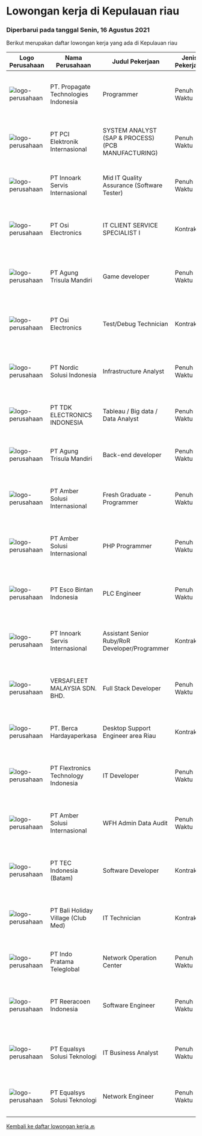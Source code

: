 
  # Lowongan kerja di Kepulauan riau

  ### Diperbarui pada tanggal Senin, 16 Agustus 2021

  Berikut merupakan daftar lowongan kerja yang ada di Kepulauan riau

  |Logo Perusahaan | Nama Perusahaan | Judul Pekerjaan | Jenis Pekerjaan | Gaji Pekerjaan | Lokasi | Deskripsi | Tanggal diunggah | Pranala |
  | -------------- | --------------- | --------------- | --------- | --------- | -------------- | ------- | ----------- | ----------- |
  |![logo-perusahaan](https://us.123rf.com/450wm/pavelstasevich/pavelstasevich1811/pavelstasevich181101027/112815900-stock-vector-no-image-available-icon-flat-vector.jpg?ver=6)|PT. Propagate Technologies Indonesia|Programmer|Penuh Waktu|---|Batam|Candidate must possess at least Bachelor's Degree in Computer Science/Information Technology or equivalent. At least 2 Year(s) of working experience...|Minggu, 15 Agustus 2021|https://www.jobstreet.co.id/id/job/programmer-3594782?token=0~feba9efe-2626-4e33-b883-040f852b4bff&sectionRank=1&jobId=jobstreet-id-job-3594782|
|![logo-perusahaan](https://image-service-cdn.seek.com.au/daa97ff1abf4e9ff1f739c9f7b4f75a273868bb0/ee4dce1061f3f616224767ad58cb2fc751b8d2dc)|PT PCI Elektronik Internasional|SYSTEM ANALYST (SAP & PROCESS) (PCB MANUFACTURING)|Penuh Waktu|---|Batam|Responsibilities : Work closely with process owners and users on business needs for SAP improvement implementation Provided solutions according to SAP...|Minggu, 15 Agustus 2021|https://www.jobstreet.co.id/id/job/system-analyst-sap-process-pcb-manufacturing-3595424?token=0~feba9efe-2626-4e33-b883-040f852b4bff&sectionRank=2&jobId=jobstreet-id-job-3595424|
|![logo-perusahaan](https://image-service-cdn.seek.com.au/03d5b2909306d41d8d881d2ac7cfb4a0d8a47045/ee4dce1061f3f616224767ad58cb2fc751b8d2dc)|PT Innoark Servis Internasional|Mid IT Quality Assurance (Software Tester)|Penuh Waktu|---|Batam|Execute all testing tasks based on the test scenarios. Build test scenarios based on the business requirements. Build test cases for the agreed test...|Sabtu, 14 Agustus 2021|https://www.jobstreet.co.id/id/job/mid-it-quality-assurance-software-tester-3593335?token=0~feba9efe-2626-4e33-b883-040f852b4bff&sectionRank=3&jobId=jobstreet-id-job-3593335|
|![logo-perusahaan](https://image-service-cdn.seek.com.au/6bf802c6cec024c241df44e30bad0986338cd938/ee4dce1061f3f616224767ad58cb2fc751b8d2dc)|PT Osi Electronics|IT CLIENT SERVICE SPECIALIST I|Kontrak|---|Batam|Install and configure software and computer systems. Troubleshoot and resolve issues with software or hardware. Network setup and configuration. Walk...|Kamis, 12 Agustus 2021|https://www.jobstreet.co.id/id/job/it-client-service-specialist-i-3598668?token=0~feba9efe-2626-4e33-b883-040f852b4bff&sectionRank=4&jobId=jobstreet-id-job-3598668|
|![logo-perusahaan](https://image-service-cdn.seek.com.au/6306e67940498d3926db1dc3b6d5982a669ee958/ee4dce1061f3f616224767ad58cb2fc751b8d2dc)|PT Agung Trisula Mandiri|Game developer|Penuh Waktu|Rp. 4.200.000-Rp. 7.000.000|Batam|Responsibilities: Development of cross platform web and mobile games Deal with clients data, feeds and designs. Co- operation with other development...|Kamis, 12 Agustus 2021|https://www.jobstreet.co.id/id/job/game-developer-3587766?token=0~feba9efe-2626-4e33-b883-040f852b4bff&sectionRank=5&jobId=jobstreet-id-job-3587766|
|![logo-perusahaan](https://image-service-cdn.seek.com.au/6bf802c6cec024c241df44e30bad0986338cd938/ee4dce1061f3f616224767ad58cb2fc751b8d2dc)|PT Osi Electronics|Test/Debug Technician|Kontrak|---|Batam|Setup the ICT / FP and FCT tester in accordance with the production schedule, control and ensure the tester runs well. Perform maintenance processes...|Kamis, 12 Agustus 2021|https://www.jobstreet.co.id/id/job/test-debug-technician-3598653?token=0~feba9efe-2626-4e33-b883-040f852b4bff&sectionRank=6&jobId=jobstreet-id-job-3598653|
|![logo-perusahaan](https://image-service-cdn.seek.com.au/eeba5e0742cad4113db9d930901144d067a8e937/ee4dce1061f3f616224767ad58cb2fc751b8d2dc)|PT Nordic Solusi Indonesia|Infrastructure Analyst|Penuh Waktu|---|Batam|Preferably someone with a Bachelor Degree in Computer Science English conversation is a must CLOUD ENGINEER experience is a huge plus, especially in...|Jumat, 13 Agustus 2021|https://www.jobstreet.co.id/id/job/infrastructure-analyst-3600568?token=0~feba9efe-2626-4e33-b883-040f852b4bff&sectionRank=7&jobId=jobstreet-id-job-3600568|
|![logo-perusahaan](https://image-service-cdn.seek.com.au/abf296bd91f8d6875073b1d919f8980bdd50bf3a/ee4dce1061f3f616224767ad58cb2fc751b8d2dc)|PT TDK ELECTRONICS INDONESIA|Tableau / Big data / Data Analyst|Penuh Waktu|---|Kepulauan Riau|Creating visualizations for the data extracted with the help of Tableau Identifying patterns and meaningful insights from data by analyzing it...|Selasa, 10 Agustus 2021|https://www.jobstreet.co.id/id/job/tableau-big-data-data-analyst-3597791?token=0~feba9efe-2626-4e33-b883-040f852b4bff&sectionRank=8&jobId=jobstreet-id-job-3597791|
|![logo-perusahaan](https://image-service-cdn.seek.com.au/6306e67940498d3926db1dc3b6d5982a669ee958/ee4dce1061f3f616224767ad58cb2fc751b8d2dc)|PT Agung Trisula Mandiri|Back-end developer|Penuh Waktu|Rp. 4.000.000-Rp. 7.000.000|Batam|Responsibilities: Participate in the entire application lifecycle, focusing on coding and debugging. Write clean code to develop functional web...|Kamis, 12 Agustus 2021|https://www.jobstreet.co.id/id/job/back-end-developer-3587758?token=0~feba9efe-2626-4e33-b883-040f852b4bff&sectionRank=9&jobId=jobstreet-id-job-3587758|
|![logo-perusahaan](https://us.123rf.com/450wm/pavelstasevich/pavelstasevich1811/pavelstasevich181101027/112815900-stock-vector-no-image-available-icon-flat-vector.jpg?ver=6)|PT Amber Solusi Internasional|Fresh Graduate - Programmer|Penuh Waktu|Rp. 5.000.000-Rp. 6.000.000|Makassar|Deskripsi PekerjaanProgrammerAmbersof is looking for a group of talents as programmer. Requirements: Stable internet connection at home is a must Have...|Senin, 09 Agustus 2021|https://www.jobstreet.co.id/id/job/fresh-graduate-programmer-3596976?token=0~feba9efe-2626-4e33-b883-040f852b4bff&sectionRank=10&jobId=jobstreet-id-job-3596976|
|![logo-perusahaan](https://us.123rf.com/450wm/pavelstasevich/pavelstasevich1811/pavelstasevich181101027/112815900-stock-vector-no-image-available-icon-flat-vector.jpg?ver=6)|PT Amber Solusi Internasional|PHP Programmer|Penuh Waktu|---|Makassar|PHP ProgrammerRequirements: At least 5 years of solid hands-on experience in web development Required skills: MYSQL, CSS, HTML, Javascript, PHP...|Selasa, 10 Agustus 2021|https://www.jobstreet.co.id/id/job/php-programmer-3598232?token=0~feba9efe-2626-4e33-b883-040f852b4bff&sectionRank=11&jobId=jobstreet-id-job-3598232|
|![logo-perusahaan](https://image-service-cdn.seek.com.au/d7d3be70a701514214ce2eb78cd153e22cc97501/ee4dce1061f3f616224767ad58cb2fc751b8d2dc)|PT Esco Bintan Indonesia|PLC Engineer|Penuh Waktu|Rp. 5.000.000-Rp. 7.500.000|Bintan|Dear Applicants,Perusahaan kami tidak pernah memungut modus keuntungan apapun dalam proses rekrutmen, mohon abaikan jika ada pihak yang tidak...|Senin, 09 Agustus 2021|https://www.jobstreet.co.id/id/job/plc-engineer-3596408?token=0~feba9efe-2626-4e33-b883-040f852b4bff&sectionRank=12&jobId=jobstreet-id-job-3596408|
|![logo-perusahaan](https://image-service-cdn.seek.com.au/03d5b2909306d41d8d881d2ac7cfb4a0d8a47045/ee4dce1061f3f616224767ad58cb2fc751b8d2dc)|PT Innoark Servis Internasional|Assistant Senior Ruby/RoR Developer/Programmer|Kontrak|---|Batam|Responsibilities: Working on project-based requirements Providing solution for issues Providing idea to maintain and improve current working system Be...|Senin, 09 Agustus 2021|https://www.jobstreet.co.id/id/job/assistant-senior-ruby-ror-developer-programmer-3596734?token=0~feba9efe-2626-4e33-b883-040f852b4bff&sectionRank=13&jobId=jobstreet-id-job-3596734|
|![logo-perusahaan](https://image-service-cdn.seek.com.au/00549c23353df13ea823b9c1e5ee414bcabdc502/ee4dce1061f3f616224767ad58cb2fc751b8d2dc)|VERSAFLEET MALAYSIA SDN. BHD.|Full Stack Developer|Penuh Waktu|Rp. 800-Rp. 950|Jakarta Raya|FULL STACK DEVELOPERWe are looking for sharp, creative folks who learn fast and are independent to join a tech-savvy team of geeks full of energy,...|Jumat, 06 Agustus 2021|https://www.jobstreet.co.id/id/job/full-stack-developer-4628952/origin/my?token=0~feba9efe-2626-4e33-b883-040f852b4bff&sectionRank=14&jobId=jobstreet-my-job-4628952|
|![logo-perusahaan](https://image-service-cdn.seek.com.au/0c900ac2b5b1a2cf9bee651ce5d069e68ff14c92/ee4dce1061f3f616224767ad58cb2fc751b8d2dc)|PT. Berca Hardayaperkasa|Desktop Support Engineer area Riau|Kontrak|---|Kepulauan Riau|Responsibilities : Analyzing, diagnosing, and installation to several areas including desktop hardware, operating systems (Windows 7/8/10),...|Rabu, 04 Agustus 2021|https://www.jobstreet.co.id/id/job/desktop-support-engineer-area-riau-3592605?token=0~feba9efe-2626-4e33-b883-040f852b4bff&sectionRank=15&jobId=jobstreet-id-job-3592605|
|![logo-perusahaan](https://image-service-cdn.seek.com.au/a2d2e4f9664dcaaa1f379292808cfa099f9db547/ee4dce1061f3f616224767ad58cb2fc751b8d2dc)|PT Flextronics Technology Indonesia|IT Developer|Penuh Waktu|---|Kepulauan Riau|The IT Developer will be based in Batam, Indonesia. Mainly responsible for the analysis, design, development, testing and implementation of company's...|Jumat, 06 Agustus 2021|https://www.jobstreet.co.id/id/job/it-developer-3583223?token=0~feba9efe-2626-4e33-b883-040f852b4bff&sectionRank=16&jobId=jobstreet-id-job-3583223|
|![logo-perusahaan](https://us.123rf.com/450wm/pavelstasevich/pavelstasevich1811/pavelstasevich181101027/112815900-stock-vector-no-image-available-icon-flat-vector.jpg?ver=6)|PT Amber Solusi Internasional|WFH Admin Data Audit|Penuh Waktu|---|Bali|Job Responsibilities: Data extraction, preparation, formula-calculation, formatting, cleaning up (this can be for item master data, pricing, customer...|Rabu, 04 Agustus 2021|https://www.jobstreet.co.id/id/job/wfh-admin-data-audit-3592720?token=0~feba9efe-2626-4e33-b883-040f852b4bff&sectionRank=17&jobId=jobstreet-id-job-3592720|
|![logo-perusahaan](https://image-service-cdn.seek.com.au/e5fa2b81daae9047d0ab4f6ef4822f50e1c8f8bd/ee4dce1061f3f616224767ad58cb2fc751b8d2dc)|PT TEC Indonesia (Batam)|Software Developer|Kontrak|---|Batam|Requirement: Excellent C# programming skill with 2-5 years experience in a C#.Net Software Developer Excellent and thorough understanding of the...|Sabtu, 07 Agustus 2021|https://www.jobstreet.co.id/id/job/software-developer-3595684?token=0~feba9efe-2626-4e33-b883-040f852b4bff&sectionRank=18&jobId=jobstreet-id-job-3595684|
|![logo-perusahaan](https://image-service-cdn.seek.com.au/917b468d55b856a0d1c2bae99dc536cf0750b7e3/ee4dce1061f3f616224767ad58cb2fc751b8d2dc)|PT Bali Holiday Village (Club Med)|IT Technician|Kontrak|---|Bintan|Under responsibility of Technical Services Manager. To ensure the maintenance and repairing of IT and other low voltage electrical equipment of the...|Senin, 02 Agustus 2021|https://www.jobstreet.co.id/id/job/it-technician-3591208?token=0~feba9efe-2626-4e33-b883-040f852b4bff&sectionRank=19&jobId=jobstreet-id-job-3591208|
|![logo-perusahaan](https://image-service-cdn.seek.com.au/ec7d7de8d77fdd337e7f4db1fb5a4bd6cd738c88/ee4dce1061f3f616224767ad58cb2fc751b8d2dc)|PT Indo Pratama Teleglobal|Network Operation Center|Penuh Waktu|---|Batam|Monitoring 24/7 Shifting 1st line troubleshooting Eskalasi gangguan ke team terkait Daily checklist dan handover shifting Persyaratan:  Pendidikan...|Rabu, 21 Juli 2021|https://www.jobstreet.co.id/id/job/network-operation-center-3581595?token=0~feba9efe-2626-4e33-b883-040f852b4bff&sectionRank=20&jobId=jobstreet-id-job-3581595|
|![logo-perusahaan](https://image-service-cdn.seek.com.au/937201ecb5f79152c7101de1a55ef90302a01e10/ee4dce1061f3f616224767ad58cb2fc751b8d2dc)|PT Reeracoen Indonesia|Software Engineer|Penuh Waktu|Rp. 15.000.000-Rp. 20.000.000|Jakarta Raya|SOFTWARE ENGINEER (BATAM) [49352] COMPANY CATEGORY: IT JOB SUMMARY:You are expected to take on more challenging tasks including: Design, build and...|Jumat, 23 Juli 2021|https://www.jobstreet.co.id/id/job/software-engineer-3583794?token=0~feba9efe-2626-4e33-b883-040f852b4bff&sectionRank=21&jobId=jobstreet-id-job-3583794|
|![logo-perusahaan](https://image-service-cdn.seek.com.au/cf6d9b9362f34572218f6a132da744549ab3eacd/ee4dce1061f3f616224767ad58cb2fc751b8d2dc)|PT Equalsys Solusi Teknologi|IT Business Analyst|Penuh Waktu|Rp. 6.000.000-Rp. 10.000.000|Batam|RESPONSIBILITIES Document requirements for computer software and applications. Interview application users to understand how application will be used....|Senin, 19 Juli 2021|https://www.jobstreet.co.id/id/job/it-business-analyst-3580623?token=0~feba9efe-2626-4e33-b883-040f852b4bff&sectionRank=22&jobId=jobstreet-id-job-3580623|
|![logo-perusahaan](https://image-service-cdn.seek.com.au/cf6d9b9362f34572218f6a132da744549ab3eacd/ee4dce1061f3f616224767ad58cb2fc751b8d2dc)|PT Equalsys Solusi Teknologi|Network Engineer|Penuh Waktu|Rp. 6.000.000-Rp. 8.000.000|Batam|RESPONSIBILITIES Assist with design, configuration &amp; management of infrastructure &amp; network services such as LAN, WiFi, DHCP, DNS, security...|Senin, 19 Juli 2021|https://www.jobstreet.co.id/id/job/network-engineer-3580640?token=0~feba9efe-2626-4e33-b883-040f852b4bff&sectionRank=23&jobId=jobstreet-id-job-3580640|


  [Kembali ke daftar lowongan kerja 🔙](../README.md#daftar-lowongan-kerja)
  
